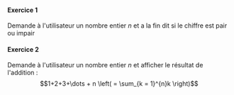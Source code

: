 #### Exercice 1
Demande à l'utilisateur un nombre entier $n$ et a la fin dit si le chiffre est pair ou impair

#### Exercice 2
Demande à l'utilisateur un nombre entier $n$ et afficher le résultat de l'addition : 
$$1+2+3+\dots + n \left( = \sum_{k = 1}^{n}k \right)$$
